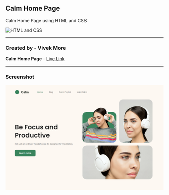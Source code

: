 ## Calm Home Page

Calm Home Page using HTML and CSS

![HTML and CSS](https://img.shields.io/badge/HTML-CSS-success)

---

### Created by - Vivek More

**Calm Home Page** - [Live Link]()

---

### Screenshot

![Project Screenshot](./Screenshot.png)
